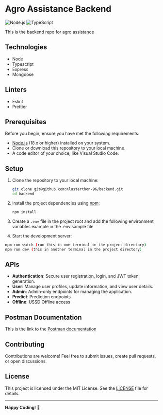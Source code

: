 # Agro Assistance Backend

![Node.js](https://img.shields.io/badge/Node.js-18.x-green)
![TypeScript](https://img.shields.io/badge/TypeScript-4.x-blue)

This is the backend repo for agro assistance

## Technologies

-   Node
-   Typescript
-   Express
-   Mongoose

## Linters

-   Eslint
-   Prettier

## Prerequisites

Before you begin, ensure you have met the following requirements:

-   [Node.js](https://nodejs.org/) (18.x or higher) installed on your system.
-   Clone or download this repository to your local machine.
-   A code editor of your choice, like Visual Studio Code.

## Setup

1.  Clone the repository to your local machine:

    ```bash
    git clone git@github.com:Klusterthon-96/backend.git
    cd backend
    ```

2.  Install the project dependencies using [npm](https://www.npmjs.com/):

    ```bash
    npm install
    ```

3.  Create a `.env` file in the project root and add the following environment variables example in the .env.sample file

4.  Start the development server:

```bash
npm run watch (run this in one terminal in the project directory)
npm run dev (this in another terminal in the project directory)
```

## APIs

-   **Authentication**: Secure user registration, login, and JWT token generation.
-   **User**: Manage user profiles, update information, and view user details.
-   **Admin**: Admin-only endpoints for managing the application.
-   **Predict**: Prediction endpoints
-   **Offline**: USSD Offline access

## Postman Documentation

This is the link to the [Postman documentation](https://documenter.getpostman.com/view/17957003/2s9YeEarLk)

## Contributing

Contributions are welcome! Feel free to submit issues, create pull requests, or open discussions.

## License

This project is licensed under the MIT License. See the [LICENSE](LICENSE) file for details.

---

**Happy Coding!** 🚀
